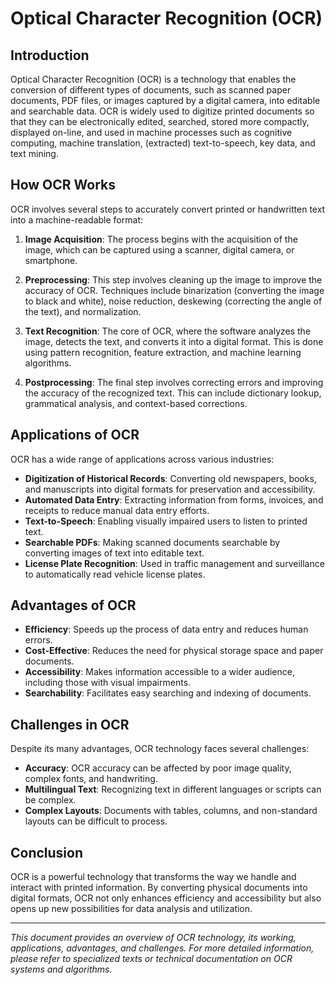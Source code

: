 # Optical Character Recognition (OCR)

## Introduction
Optical Character Recognition (OCR) is a technology that enables the conversion of different types of documents, such as scanned paper documents, PDF files, or images captured by a digital camera, into editable and searchable data. OCR is widely used to digitize printed documents so that they can be electronically edited, searched, stored more compactly, displayed on-line, and used in machine processes such as cognitive computing, machine translation, (extracted) text-to-speech, key data, and text mining.

## How OCR Works
OCR involves several steps to accurately convert printed or handwritten text into a machine-readable format:

1. **Image Acquisition**: The process begins with the acquisition of the image, which can be captured using a scanner, digital camera, or smartphone.
   
2. **Preprocessing**: This step involves cleaning up the image to improve the accuracy of OCR. Techniques include binarization (converting the image to black and white), noise reduction, deskewing (correcting the angle of the text), and normalization.

3. **Text Recognition**: The core of OCR, where the software analyzes the image, detects the text, and converts it into a digital format. This is done using pattern recognition, feature extraction, and machine learning algorithms. 

4. **Postprocessing**: The final step involves correcting errors and improving the accuracy of the recognized text. This can include dictionary lookup, grammatical analysis, and context-based corrections.

## Applications of OCR
OCR has a wide range of applications across various industries:

- **Digitization of Historical Records**: Converting old newspapers, books, and manuscripts into digital formats for preservation and accessibility.
- **Automated Data Entry**: Extracting information from forms, invoices, and receipts to reduce manual data entry efforts.
- **Text-to-Speech**: Enabling visually impaired users to listen to printed text.
- **Searchable PDFs**: Making scanned documents searchable by converting images of text into editable text.
- **License Plate Recognition**: Used in traffic management and surveillance to automatically read vehicle license plates.

## Advantages of OCR
- **Efficiency**: Speeds up the process of data entry and reduces human errors.
- **Cost-Effective**: Reduces the need for physical storage space and paper documents.
- **Accessibility**: Makes information accessible to a wider audience, including those with visual impairments.
- **Searchability**: Facilitates easy searching and indexing of documents.

## Challenges in OCR
Despite its many advantages, OCR technology faces several challenges:

- **Accuracy**: OCR accuracy can be affected by poor image quality, complex fonts, and handwriting.
- **Multilingual Text**: Recognizing text in different languages or scripts can be complex.
- **Complex Layouts**: Documents with tables, columns, and non-standard layouts can be difficult to process.

## Conclusion
OCR is a powerful technology that transforms the way we handle and interact with printed information. By converting physical documents into digital formats, OCR not only enhances efficiency and accessibility but also opens up new possibilities for data analysis and utilization.

---

*This document provides an overview of OCR technology, its working, applications, advantages, and challenges. For more detailed information, please refer to specialized texts or technical documentation on OCR systems and algorithms.*
